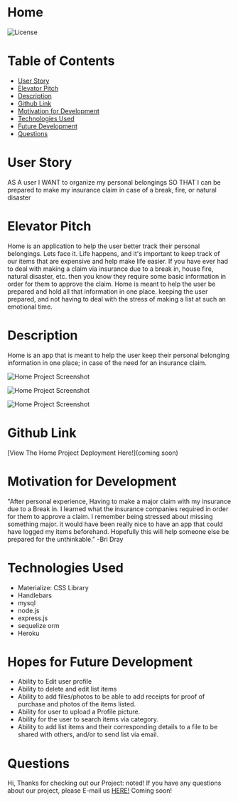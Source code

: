 # Home

![License](https://img.shields.io/static/v1?label=License&message=MIT&color=GREEN)

# Table of Contents
* [User Story](#user)
* [Elevator Pitch](#elevator)
* [Description](#description)
* [Github Link](#github)
* [Motivation for Development](#motivation)
* [Technologies Used](#technologies)
* [Future Development](#hopes)
* [Questions](#questions)

# User Story

AS A user
I WANT to organize my personal belongings
SO THAT I can be prepared to make my insurance claim in case of a break, fire, or natural disaster

# Elevator Pitch
Home is an application to help the user better track their personal belongings. Lets face it. Life happens, and it's important to keep track of our items that are expensive and help make life easier. If you have ever had to deal with making a claim via insurance due to a break in, house fire, natural disaster, etc. then you know they require some basic information in order for them to approve the claim. Home is meant to help the user be prepared and hold all that information in one place. keeping the user prepared, and not having to deal with the stress of making a list at such an emotional time. 

# Description
Home is an app that is meant to help the user keep their personal belonging information in one place; in case of the need for an insurance claim.

![Home Project Screenshot](assets\screenshots\landing(83).png?raw=true "Home1")

![Home Project Screenshot](assets\screenshots\landing(85).png?raw=true "Home2")

![Home Project Screenshot](assets\screenshots\landing(86).png?raw=true "Home3")

# Github Link
[View The Home Project Deployment Here!](coming soon)

# Motivation for Development
"After personal experience, Having to make a major claim with my insurance due to a Break in. I learned what the insurance companies required in order for them to approve a claim. I remember being stressed about missing something major. it would have been really nice to have an app that could have logged my items beforehand. Hopefully this will help someone else be prepared for the unthinkable." -Bri Dray

# Technologies Used
* Materialize: CSS Library
* Handlebars
* mysql
* node.js
* express.js
* sequelize orm
* Heroku 

# Hopes for Future Development
* Ability to Edit user profile
* Ability to delete and edit list items
* Ability to add files/photos to be able to add receipts for proof of purchase and photos of the items listed.
* Ability for user to upload a Profile picture.
* Ability for the user to search items via category.
* Ability to add list items and their corresponding details to a file to be shared with others, and/or to send list via email.

# Questions
Hi, Thanks for checking out our Project: noted! If you have any questions about our project, please E-mail us [HERE!](mailto:homedatabaseapplication@gmail.com) Coming soon!


